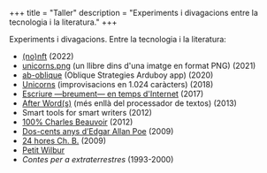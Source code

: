 +++
title = "Taller"
description = "Experiments i divagacions entre la tecnologia i la literatura."
+++

Experiments i divagacions. Entre la tecnologia i la literatura:

  - [(no)nft](https://notnft.carlesbellver.net/) (2022)
  - [unicorns.png](https://blog.carlesbellver.net/2021/11/04/n-est-pas-un-livre/) (un llibre dins d'una imatge en format PNG) (2021)
  - [ab-oblique](https://github.com/carlesbellver/ab-oblique) (Oblique Strategies Arduboy app) (2020)
  - [Unicorns](/contes/unicorns) (improvisacions en 1.024 caràcters) (2018)
  - [Escriure —breument— en temps d'Internet](slides/escriure-internet) (2017)
  - [After Word(s)](http://www.slideshare.net/carlesbellver/afterword) (més enllà del processador de textos) (2013)
  - Smart tools for smart writers (2012)
  - [100% Charles Beauvoir](100x100ChB) (2012)
  - [Dos-cents anys d’Edgar Allan Poe](slides/poe) (2009)
  - [24 hores Ch. B.](24horesChB) (2009)
  - [Petit Wilbur](http://blog.carlesbellver.net/2010/12/14/la-veu-de.html)
  - *Contes per a extraterrestres* (1993-2000)
